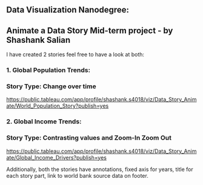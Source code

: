 ## Data Visualization Nanodegree: 
## Animate a Data Story Mid-term project - by Shashank Salian




I have created 2 stories feel free to have a look at both:

### 1. Global Population Trends:

### Story Type: Change over time

https://public.tableau.com/app/profile/shashank.s4018/viz/Data_Story_Animate/World_Population_Story?publish=yes


### 2. Global Income Trends:

### Story Type: Contrasting values and Zoom-In Zoom Out

https://public.tableau.com/app/profile/shashank.s4018/viz/Data_Story_Animate/Global_Income_Drivers?publish=yes


Additionally, both the stories have annotations, fixed axis for years, title for each story part, link to world bank source data on footer.


